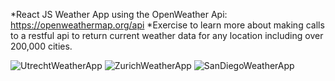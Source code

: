 *React JS Weather App using the OpenWeather Api: https://openweathermap.org/api
*Exercise to learn more about making calls to a restful api to return current weather data for any location including over 200,000 cities. 

![UtrechtWeatherApp](https://user-images.githubusercontent.com/34093736/102005959-3788f300-3d1d-11eb-8c3a-c7b80fddfcb8.png) ![ZurichWeatherApp](https://user-images.githubusercontent.com/34093736/102005962-3eb00100-3d1d-11eb-9f7c-71f138e78e6a.png) ![SanDiegoWeatherApp](https://user-images.githubusercontent.com/34093736/102006082-8daa6600-3d1e-11eb-9398-4712701a0157.png)